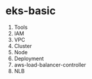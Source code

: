 # eks-basic

1. Tools
1. IAM
1. VPC
1. Cluster
1. Node
1. Deployment
1. aws-load-balancer-controller
1. NLB
